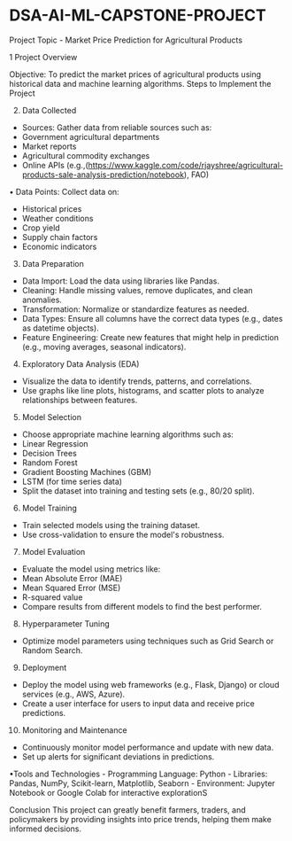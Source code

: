 # DSA-AI-ML-CAPSTONE-PROJECT
Project Topic - Market Price Prediction for Agricultural Products

1	  Project Overview

Objective: To predict the market prices of agricultural products using historical data and machine learning algorithms.
Steps to Implement the Project

2.	  Data Collected
   - Sources: Gather data from reliable sources such as:
   - Government agricultural departments
   - Market reports
   - Agricultural commodity exchanges
   - Online APIs (e.g.,(https://www.kaggle.com/code/rjayshree/agricultural-products-sale-analysis-prediction/notebook), FAO)

•   Data Points: Collect data on:
  -  Historical prices
  -  Weather conditions
  -  Crop yield
  -  Supply chain factors
  -  Economic indicators

3.	  Data Preparation
   -   Data Import: Load the data using libraries like Pandas.
   -   Cleaning: Handle missing values, remove duplicates, and clean anomalies.
   -   Transformation: Normalize or standardize features as needed.
   -   Data Types: Ensure all columns have the correct data types (e.g., dates as datetime objects).
   -   Feature Engineering: Create new features that might help in prediction (e.g., moving averages, seasonal indicators).

4.    Exploratory Data Analysis (EDA)
   -  Visualize the data to identify trends, patterns, and correlations.
   -  Use graphs like line plots, histograms, and scatter plots to analyze relationships between features.

5.    Model Selection
   - Choose appropriate machine learning algorithms such as:
   - Linear Regression
   - Decision Trees
   - Random Forest
   - Gradient Boosting Machines (GBM)
   - LSTM (for time series data)
   - Split the dataset into training and testing sets (e.g., 80/20 split).


6.    Model Training
   - Train selected models using the training dataset.
   - Use cross-validation to ensure the model's robustness.

7.    Model Evaluation
   - Evaluate the model using metrics like:
   - Mean Absolute Error (MAE)
   - Mean Squared Error (MSE)
   - R-squared value
   - Compare results from different models to find the best performer.

8.    Hyperparameter Tuning
   - Optimize model parameters using techniques such as Grid Search or Random Search.

9.    Deployment
   - Deploy the model using web frameworks (e.g., Flask, Django) or cloud services (e.g., AWS, Azure).
   - Create a user interface for users to input data and receive price predictions.

10.    Monitoring and Maintenance
   - Continuously monitor model performance and update with new data.
   - Set up alerts for significant deviations in predictions.

•Tools and Technologies
    - Programming Language: Python
    - Libraries: Pandas, NumPy, Scikit-learn, Matplotlib, Seaborn
    - Environment: Jupyter Notebook or Google Colab for interactive explorationS

Conclusion
This project can greatly benefit farmers, traders, and policymakers by providing insights into price trends, helping them make informed decisions. 


